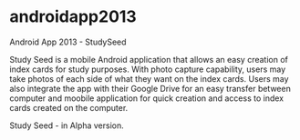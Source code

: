 androidapp2013
==============

Android App 2013 - StudySeed

Study Seed is a mobile Android application that allows an easy creation of index cards for study purposes. With photo capture capability, users may take photos of each side of what they want on the index cards. Users may also integrate the app with their Google Drive for an easy transfer between computer and moobile application for quick creation and access to index cards created on the computer.

Study Seed - in Alpha version.
